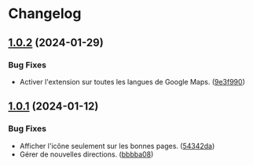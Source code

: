 # Changelog

## [1.0.2](https://github.com/regseb/roadbook/compare/v1.0.1...v1.0.2) (2024-01-29)

### Bug Fixes

- Activer l'extension sur toutes les langues de Google Maps.
  ([9e3f990](https://github.com/regseb/roadbook/commit/9e3f990be1c885548319e5a6d3fa55551da76a96))

## [1.0.1](https://github.com/regseb/roadbook/compare/v1.0.0...v1.0.1) (2024-01-12)

### Bug Fixes

- Afficher l'icône seulement sur les bonnes pages.
  ([54342da](https://github.com/regseb/roadbook/commit/54342daa2c69c116f3002939fd6e2e0c8cfd51cc))
- Gérer de nouvelles directions.
  ([bbbba08](https://github.com/regseb/roadbook/commit/bbbba08b187b9883f0e601502cc735c915270fb1))
